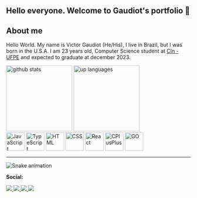 
## Hello everyone. Welcome to Gaudiot's portfolio 👋
## About me
Hello World. My name is Victor Gaudiot (He/His), I live in Brazil, but I was born in the U.S.A. I am 23 years old, Computer Science student at [CIn - UFPE](https://portal.cin.ufpe.br/) and expected to graduate at december 2023.

<div class="stats">
	<img height="180em" alt="github stats" src="https://github-readme-stats.vercel.app/api?username=gaudiot&show_icons=true&theme=radical"/>
	<img height="180em" alt="up languages" src="https://github-readme-stats.vercel.app/api/top-langs/?username=gaudiot&theme=radical&hide=c%23,ruby,objective-c&layout=compact&langs_count=6" />
</div>

<div class="linguagens">
	<img alt="JavaScript" width=50 src="https://cdn.jsdelivr.net/gh/devicons/devicon/icons/javascript/javascript-original.svg" />
	<img alt="TypeScript" width=50 src="https://cdn.jsdelivr.net/gh/devicons/devicon/icons/typescript/typescript-original.svg" />
	<img alt="HTML" width=50 src="https://cdn.jsdelivr.net/gh/devicons/devicon/icons/html5/html5-original-wordmark.svg" />
	<img alt="CSS" width=50 src="https://cdn.jsdelivr.net/gh/devicons/devicon/icons/css3/css3-original-wordmark.svg" />
	<img alt="React" width=50 src="https://cdn.jsdelivr.net/gh/devicons/devicon/icons/react/react-original.svg" />
	<img alt="CPlusPlus" width=50 src="https://cdn.jsdelivr.net/gh/devicons/devicon/icons/cplusplus/cplusplus-original.svg" />
	<img alt="GO" width=50 src="https://cdn.jsdelivr.net/gh/devicons/devicon/icons/go/go-original-wordmark.svg" />
</div>
<hr/>

![Snake animation](https://github.com/gaudiot/gaudiot/blob/output/github-contribution-grid-snake.svg)

**Social:** 
<div class="sociais">
	<a href="https://www.linkedin.com/in/victor-gaudiot-7a26921a4/" target="_blank">
		<img src="https://img.shields.io/badge/LinkedIn-0077B5?style=for-the-badge&logo=linkedin&logoColor=white" target="_blank">
	</a>
	<a href="https://github.com/Gaudiot" target="_blank">
		<img src="https://img.shields.io/badge/GitHub-100000?style=for-the-badge&logo=github&logoColor=white" target="_blank">
	</a>
	<a href="mailto:contatorafaballerini@gmail.com" target="_blank">
		<img src="https://img.shields.io/badge/Gmail-D14836?style=for-the-badge&logo=gmail&logoColor=white" target="_blank">
	</a>
	<a href="https://www.twitch.tv/gaudiot" target="_blank">
		<img src="https://img.shields.io/badge/Twitch-9146FF?style=for-the-badge&logo=twitch&logoColor=white" />
	</a>
</div>

<!--
Para ajudar a fazer o README: https://stackedit.io/app#

IDEIAS:
- ⚡ Fun fact: ...
- 👯 I’m looking to collaborate on ...
- 🤔 I’m looking for help with ...
- 💬 Ask me about ...

jogo da cobra: 
Redes sociais: (linkedIn, gmail, twitch, github) https://dev.to/envoy_/150-badges-for-github-pnk
Conquistas
icones de tecnologia: https://devicon.dev/

Ver perfil de igor
Procurar perfis bonitos 

+informacoes ver: https://www.youtube.com/watch?v=TsaLQAetPLU
-->

